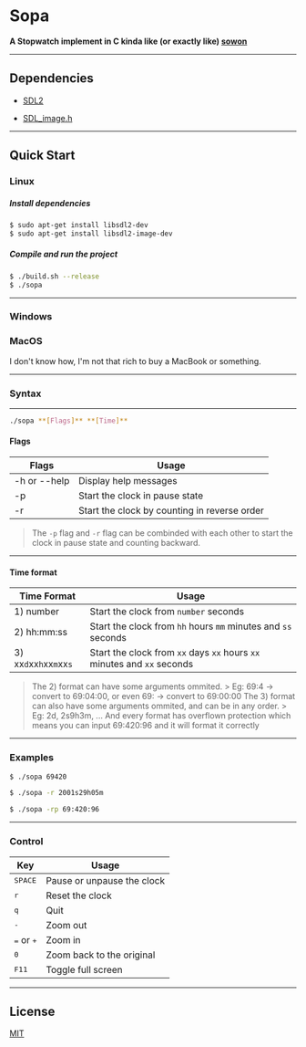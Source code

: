 # Sopa
**A Stopwatch implement in C kinda like (or exactly like) [sowon](https://github.com/tsoding/sowon)**

---

## Dependencies
- [SDL2](https://www.libsdl.org/download-2.0.php)

- [SDL_image.h](https://www.libsdl.org/projects/SDL_image/)

---

## Quick Start

### Linux

##### Install dependencies

```bash
$ sudo apt-get install libsdl2-dev
$ sudo apt-get install libsdl2-image-dev
```

##### Compile and run the project


```bash
$ ./build.sh --release
$ ./sopa 
```

---

### Windows


### MacOS


I don't know how, I'm not that rich to buy a MacBook or something.

---

### Syntax

---

```bash
./sopa **[Flags]** **[Time]**
```


#### Flags

| Flags        | Usage                                        |
| ------------ | -------------------------------------------- |
| -h or --help | Display help messages                        |
| -p           | Start the clock in pause state               |
| -r           | Start the clock by counting in reverse order |

> The `-p` flag and `-r` flag can be combinded with each other to start the clock 
> in pause state and counting backward.

---

#### Time format

| Time Format             | Usage                                                                   |
| ----------------------- | ----------------------------------------------------------------------- |
| 1) number               | Start the clock from `number` seconds                                   |
| 2) hh:mm:ss             | Start the clock from `hh` hours `mm` minutes and `ss` seconds           |
| 3) xx`d`xx`h`xx`m`xx`s` | Start the clock from `xx` days `xx` hours `xx` minutes and `xx` seconds |

> The 2) format can have some arguments ommited.
    > Eg: 69:4 -> convert to 69:04:00, or even 69: -> convert to 69:00:00
> The 3) format can also have some arguments ommited, and can be in any order.
    > Eg: 2d, 2s9h3m, ...
> And every format has overflown protection which means you can input 69:420:96 and it will format it correctly

---

### Examples

```bash
$ ./sopa 69420
```
```bash
$ ./sopa -r 2001s29h05m
```
```bash
$ ./sopa -rp 69:420:96
```

---

### Control

| Key                              | Usage                      |
| -------------------------------- | -------------------------- |
| <kbd>SPACE</kbd>                 | Pause or unpause the clock |
| <kbd>r</kbd>                     | Reset the clock            |
| <kbd>q</kbd>                     | Quit                       |
| <kbd>-</kbd>                     | Zoom out                   |
| <kbd>=</kbd>   or   <kbd>+</kbd> | Zoom in                    |
| <kbd>0</kbd>                     | Zoom back to the original  |
| <kbd>F11</kbd>                   | Toggle full screen         |

---

## License
[MIT](./LICENSE)
